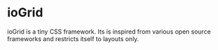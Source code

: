 # ioGrid
ioGrid is a tiny CSS framework. Its is inspired from various open source frameworks and restricts itself to layouts only.
